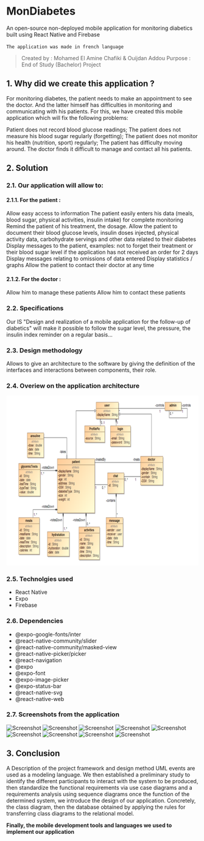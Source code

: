  # MonDiabetes
An open-source non-deployed mobile application for monitoring diabetics built using React Native and Firebase

  `The application was made in french language
`
> Created by : Mohamed El Amine Chafiki & Ouijdan Addou
> Purpose : End of Study (Bachelor) Project

## 1. Why did we create this application ?

For monitoring diabetes, the patient needs to make an appointment to see the doctor. And the latter himself has difficulties in monitoring and communicating with his patients. For this, we have created this mobile application which will fix the following problems:

Patient does not record blood glucose readings;
The patient does not measure his blood sugar regularly (forgetting);
The patient does not monitor his health (nutrition, sport) regularly;
The patient has difficulty moving around.
The doctor finds it difficult to manage and contact all his patients.

## 2. Solution
### 2.1. Our application will allow to:
#### 2.1.1. For the patient :
Allow easy access to information
The patient easily enters his data (meals, blood sugar, physical activities, insulin intake) for complete monitoring
Remind the patient of his treatment, the dosage.
Allow the patient to document their blood glucose levels, insulin doses injected, physical activity data, carbohydrate servings and other data related to their diabetes
Display messages to the patient, examples: not to forget their treatment or their blood sugar level if the application has not received an order for 2 days
Display messages relating to omissions of data entered Display statistics / graphs
Allow the patient to contact their doctor at any time

#### 2.1.2. For the doctor :
Allow him to manage these patients
Allow him to contact these patients

### 2.2. Specifications
Our IS "Design and realization of a mobile application for the follow-up of diabetics" will make it possible to follow the sugar level, the pressure, the insulin index reminder on a regular basis...

### 2.3. Design methodology
Allows to give an architecture to the software by giving the definition of the interfaces and interactions between components, their role.

### 2.4. Overiew on the application architecture
![Architecture](https://github.com/mechafiki/mondiabetes/blob/main/readme/md%20arch.png "Architecture")

### 2.5. Technolgies used
- React Native
- Expo
- Firebase

<!--more-->

### 2.6. Dependencies
- @expo-google-fonts/inter 
- @react-native-community/slider
- @react-native-community/masked-view
- @react-native-picker/picker
- @react-navigation
- @expo
- @expo-font
- @expo-image-picker
- @expo-status-bar
- @react-native-svg
- @react-native-web

### 2.7. Screenshots from the application
![Screenshot](https://github.com/mechafiki/mondiabetes/tree/main/screenshots/Architecture1.png "Landing Page")
![Screenshot](https://github.com/mechafiki/mondiabetes/tree/main/screenshots/Architecture2.png "Login")
![Screenshot](https://github.com/mechafiki/mondiabetes/tree/main/screenshots/Architecture3.png "Dashboard for patient")
![Screenshot](https://github.com/mechafiki/mondiabetes/tree/main/screenshots/Architecture4.png "Profile Page")
![Screenshot](https://github.com/mechafiki/mondiabetes/tree/main/screenshots/Architecture5.png "Where you set your objectives")
![Screenshot](https://github.com/mechafiki/mondiabetes/tree/main/screenshots/Architecture6.png "Patient History")
![Screenshot](https://github.com/mechafiki/mondiabetes/tree/main/screenshots/Architecture7.png "Drawer")
![Screenshot](https://github.com/mechafiki/mondiabetes/tree/main/screenshots/Architecture8.png "Dashboard for Doctor")
![Screenshot](https://github.com/mechafiki/mondiabetes/tree/main/screenshots/Architecture9.png "Chat")

## 3. Conclusion
A Description of the project framework and design method UML events are used as a modeling language. We then established a preliminary study to identify the different participants to interact with the system to be produced, then standardize the functional requirements via use case diagrams and a requirements analysis using sequence diagrams once the function of the determined system, we introduce the design of our application. Concretely, the class diagram, then the database obtained by applying the rules for transferring class diagrams to the relational model.

**Finally, the mobile development tools and languages we used to implement our application**
